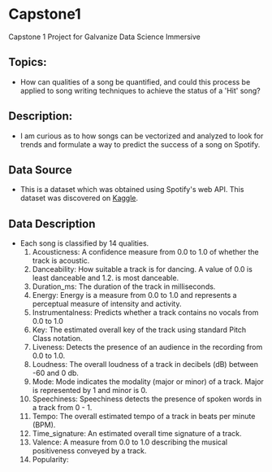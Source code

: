 # Capstone1
Capstone 1 Project for Galvanize Data Science Immersive

## Topics:
- How can qualities of a song be quantified, and could this process be applied to song writing techniques to achieve the status of a 'Hit' song?

## Description:
- I am curious as to how songs can be vectorized and analyzed to look for trends and formulate a way to predict the success of a song on Spotify.


## Data Source
- This is a dataset which was obtained using Spotify's web API.  This dataset was discovered on [Kaggle](https://www.kaggle.com/tomigelo/spotify-audio-features/home?select=SpotifyAudioFeaturesNov2018.csv "Title").


## Data Description


- Each song is classified by 14 qualities.
    1. Acousticness: A confidence measure from 0.0 to 1.0 of whether the track is acoustic.
    2. Danceability: How suitable a track is for dancing. A value of 0.0 is least danceable and 1.2. is most danceable.
	3. Duration_ms: The duration of the track in milliseconds.
    4. Energy: Energy is a measure from 0.0 to 1.0 and represents a perceptual measure of intensity and activity.
	5. Instrumentalness: Predicts whether a track contains no vocals from 0.0 to 1.0
    6. Key: The estimated overall key of the track using standard Pitch Class notation.
	7. Liveness: Detects the presence of an audience in the recording from 0.0 to 1.0.
    8. Loudness: The overall loudness of a track in decibels (dB) between -60 and 0 db.
	9. Mode: Mode indicates the modality (major or minor) of a track. Major is represented by 1 and minor is 0.
	10. Speechiness: Speechiness detects the presence of spoken words in a track from 0 - 1.
	11. Tempo: The overall estimated tempo of a track in beats per minute (BPM).
	12. Time_signature: An estimated overall time signature of a track.
	13. Valence: A measure from 0.0 to 1.0 describing the musical positiveness conveyed by a track.
	14. Popularity:


